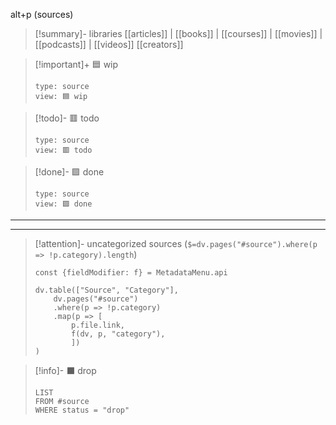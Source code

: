 alt+p (sources)

> [!summary]- libraries
> [[articles]] | [[books]] | [[courses]] | [[movies]] | [[podcasts]] | [[videos]]
> [[creators]]

> [!important]+ 🟦 wip
> ```mdm
> type: source
> view: 🟦 wip
> ```

> [!todo]- 🟥 todo
> ```mdm
> type: source
> view: 🟥 todo
> ```

> [!done]- 🟩 done
> ```mdm
> type: source
> view: 🟩 done
> ```

___
___

> [!attention]- uncategorized sources (`$=dv.pages("#source").where(p => !p.category).length`)
> ```dataviewjs
> const {fieldModifier: f} = MetadataMenu.api
> 
> dv.table(["Source", "Category"], 
>     dv.pages("#source")
>     .where(p => !p.category)
>     .map(p => [
>         p.file.link, 
>         f(dv, p, "category"),
>         ])
> )
> ```

> [!info]- ⬛ drop
> ```dataview
> LIST
> FROM #source
> WHERE status = "drop"
> ```